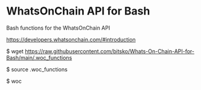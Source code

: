 # WhatsOnChain API for Bash
Bash functions for the WhatsOnChain API

https://developers.whatsonchain.com/#introduction


$ wget https://raw.githubusercontent.com/bitsko/Whats-On-Chain-API-for-Bash/main/.woc_functions

$ source .woc_functions

$ woc
